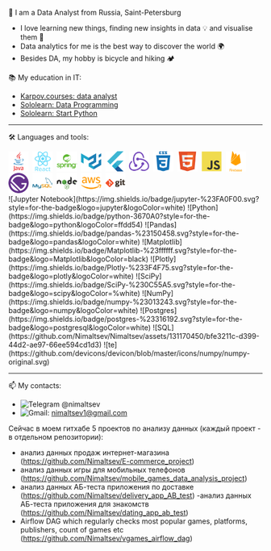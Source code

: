 👋 I am a Data Analyst from Russia, Saint-Petersburg
- I love learning new things, finding new insights in data 💡 and visualise them 🔮  
- Data analytics for me is the best way to discover the world 🌍
- Besides DA, my hobby is bicycle and hiking 🏕️

📚 My education in IT:
- [Karpov.courses: data analyst](https://github.com/Nimaltsev/Nimaltsev/files/13975295/Data.analyst.karpov.pdf)
- [Sololearn: Data Programming](https://github.com/Nimaltsev/Nimaltsev/assets/131170450/42488218-0a52-4eac-b6b0-4f7025827852)
- [Sololearn: Start Python](https://blob.sololearn.com/certificates/ab8e8cdf-9404-4372-9f09-bb73060d3ef9.pdf)

--- 
🛠️ Languages and tools: 
<div>
  <img src="https://github.com/devicons/devicon/blob/master/icons/java/java-original-wordmark.svg" title="Java" alt="Java" width="40" height="40"/>&nbsp;
  <img src="https://github.com/devicons/devicon/blob/master/icons/react/react-original-wordmark.svg" title="React" alt="React" width="40" height="40"/>&nbsp;
  <img src="https://github.com/devicons/devicon/blob/master/icons/spring/spring-original-wordmark.svg" title="Spring" alt="Spring" width="40" height="40"/>&nbsp;
  <img src="https://github.com/devicons/devicon/blob/master/icons/materialui/materialui-original.svg" title="Material UI" alt="Material UI" width="40" height="40"/>&nbsp;
  <img src="https://github.com/devicons/devicon/blob/master/icons/flutter/flutter-original.svg" title="Flutter" alt="Flutter" width="40" height="40"/>&nbsp;
  <img src="https://github.com/devicons/devicon/blob/master/icons/redux/redux-original.svg" title="Redux" alt="Redux " width="40" height="40"/>&nbsp;
  <img src="https://github.com/devicons/devicon/blob/master/icons/css3/css3-plain-wordmark.svg"  title="CSS3" alt="CSS" width="40" height="40"/>&nbsp;
  <img src="https://github.com/devicons/devicon/blob/master/icons/html5/html5-original.svg" title="HTML5" alt="HTML" width="40" height="40"/>&nbsp;
  <img src="https://github.com/devicons/devicon/blob/master/icons/javascript/javascript-original.svg" title="JavaScript" alt="JavaScript" width="40" height="40"/>&nbsp;
  <img src="https://github.com/devicons/devicon/blob/master/icons/firebase/firebase-plain-wordmark.svg" title="Firebase" alt="Firebase" width="40" height="40"/>&nbsp;
  <img src="https://github.com/devicons/devicon/blob/master/icons/gatsby/gatsby-original.svg" title="Gatsby"  alt="Gatsby" width="40" height="40"/>&nbsp;
  <img src="https://github.com/devicons/devicon/blob/master/icons/mysql/mysql-original-wordmark.svg" title="MySQL"  alt="MySQL" width="40" height="40"/>&nbsp;
  <img src="https://github.com/devicons/devicon/blob/master/icons/nodejs/nodejs-original-wordmark.svg" title="NodeJS" alt="NodeJS" width="40" height="40"/>&nbsp;
  <img src="https://github.com/devicons/devicon/blob/master/icons/amazonwebservices/amazonwebservices-plain-wordmark.svg" title="AWS" alt="AWS" width="40" height="40"/>&nbsp;
  <img src="https://github.com/devicons/devicon/blob/master/icons/git/git-original-wordmark.svg" title="Git" **alt="Git" width="40" height="40"/>
</div>
![Jupyter Notebook](https://img.shields.io/badge/jupyter-%23FA0F00.svg?style=for-the-badge&logo=jupyter&logoColor=white)
![Python](https://img.shields.io/badge/python-3670A0?style=for-the-badge&logo=python&logoColor=ffdd54)
![Pandas](https://img.shields.io/badge/pandas-%23150458.svg?style=for-the-badge&logo=pandas&logoColor=white)
![Matplotlib](https://img.shields.io/badge/Matplotlib-%23ffffff.svg?style=for-the-badge&logo=Matplotlib&logoColor=black)
![Plotly](https://img.shields.io/badge/Plotly-%233F4F75.svg?style=for-the-badge&logo=plotly&logoColor=white)
![SciPy](https://img.shields.io/badge/SciPy-%230C55A5.svg?style=for-the-badge&logo=scipy&logoColor=%white)
![NumPy](https://img.shields.io/badge/numpy-%23013243.svg?style=for-the-badge&logo=numpy&logoColor=white)
![Postgres](https://img.shields.io/badge/postgres-%23316192.svg?style=for-the-badge&logo=postgresql&logoColor=white)
![SQL](https://github.com/Nimaltsev/Nimaltsev/assets/131170450/bfe3211c-d399-44d2-ae97-66ee594cd1d3)
![te](https://github.com/devicons/devicon/blob/master/icons/numpy/numpy-original.svg)

---
📫 My contacts:
- ![Telegram](https://img.shields.io/badge/Telegram-2CA5E0?style=for-the-badge&logo=telegram&logoColor=white) @nimaltsev  
- ![Gmail](https://img.shields.io/badge/Gmail-D14836?style=for-the-badge&logo=gmail&logoColor=white): nimaltsev1@gmail.com 

Сейчас в моем гитхабе 5 проектов по анализу данных (каждый проект - в отдельном репозитории):
- анализ данных продаж интернет-магазина (https://github.com/Nimaltsev/E-commerce_project)
- анализ данных игры для мобильных телефонов (https://github.com/Nimaltsev/mobile_games_data_analysis_project)
- анализ данных АБ-теста приложения по доставке (https://github.com/Nimaltsev/delivery_app_AB_test)
-анализ данных АБ-теста приложения для знакомств (https://github.com/Nimaltsev/dating_app_ab_test) 
- Airflow DAG which regularly checks most popular games, platforms, publishers, count of games etc (https://github.com/Nimaltsev/vgames_airflow_dag)

<!---
Nimaltsev/Nimaltsev is a ✨ special ✨ repository because its `README.md` (this file) appears on your GitHub profile.
You can click the Preview link to take a look at your changes.
--->
